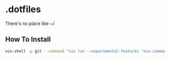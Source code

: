 # .dotfiles

There's no place like ~/

## How To Install

```bash
nix-shell -p git --command "nix run --experimental-features 'nix-command flakes' github:hammern/.dotfiles"
```
